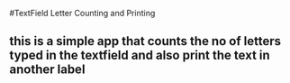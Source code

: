 #TextField Letter Counting and  Printing

## this is a simple app that counts the no of letters  typed in the textfield and also print the text in another label

